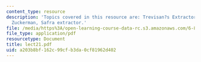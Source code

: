 ```yaml
---
content_type: resource
description: 'Topics covered in this resource are: Trevisan?s Extractor and The Ta-Shma,
  Zuckerman, Safra extractor.'
file: /media/https%3A/open-learning-course-data-rc.s3.amazonaws.com/6-895-essential-coding-theory-fall-2004/a203b8bf162c99cfb3da0cf81962d402_lect21.pdf
file_type: application/pdf
resourcetype: Document
title: lect21.pdf
uid: a203b8bf-162c-99cf-b3da-0cf81962d402
---
```

